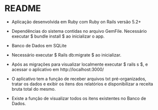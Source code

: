 # README

* Aplicação desenvolvida em Ruby com Ruby on Rails versão 5.2+

* Dependências do sistema contidas no arquivo GemFile. Necessário executar $ bundle install $ ao inicializar o app.

* Banco de Dados em SQLite

* Necessário executar $ Rails db:migrate $ ao inicializar.

* Após as migrações para visualizar localmente executar $ rails s $, e acessar o aplicativo em http://localhost:3000/

* O aplicativo tem a função de receber arquivos txt pré-organizados, tratar os dados e exibir os itens dos relatórios e disponibilizar a receita bruta total do mesmo.

* Existe a função de visualizar todos os itens existentes no Banco de Dados.
